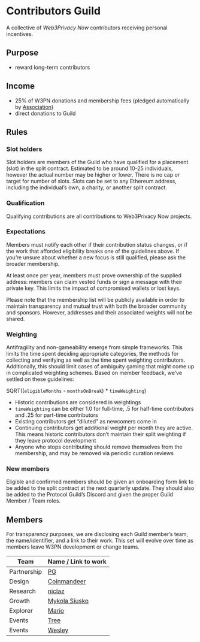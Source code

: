 # Contributors Guild

A collective of *Web3Privacy Now* contributors receiving personal incentives.

## Purpose

* reward long-term contributors

## Income

* 25% of W3PN donations and membership fees (pledged automatically by [Association](/association))
* direct donations to Guild

## Rules

### Slot holders

Slot holders are members of the Guild who have qualified for a placement (slot) in the split contract. Estimated to be around 10-25 individuals, however the actual number may be higher or lower. There is no cap or target for number of slots. Slots can be set to any Ethereum address, including the individual’s own, a charity, or another split contract.

### Qualification

Qualifying contributions are all contributions to Web3Privacy Now projects.

### Expectations

Members must notify each other if their contribution status changes, or if the work that afforded eligibility breaks one of the guidelines above. If you’re unsure about whether a new focus is still qualified, please ask the broader membership.

At least once per year, members must prove ownership of the supplied address: members can claim vested funds or sign a message with their private key. This limits the impact of compromised wallets or lost keys.

Please note that the membership list will be publicly available in order to maintain transparency and mutual trust with both the broader community and sponsors. However, addresses and their associated weights will not be shared.

### Weighting

Antifragility and non-gameability emerge from simple frameworks. This limits the time spent deciding appropriate categories, the methods for collecting and verifying as well as the time spent weighting contributors. Additionally, this should limit cases of ambiguity gaming that might come up in complicated weighting schemes. Based on member feedback, we’ve settled on these guidelines:

SQRT((`eligibleMonths` - `monthsOnBreak`) * `timeWeighting`)

- Historic contributions are considered in weightings
- `timeWeighting` can be either 1.0 for full-time, .5 for half-time contributors and .25 for part-time contributors
- Existing contributors get “diluted” as newcomers come in
- Continuing contributors get additional weight per month they are active. This means historic contributors don’t maintain their split weighting if they leave protocol development
- Anyone who stops contributing should remove themselves from the membership, and may be removed via periodic curation reviews

### New members

Eligible and confirmed members should be given an onboarding form link to be added to the split contract at the next quarterly update. They should also be added to the Protocol Guild’s Discord and given the proper Guild Member / Team roles.

## Members

For transparency purposes, we are disclosing each Guild member’s team, the name/identifier, and a link to their work. This set will evolve over time as members leave W3PN development or change teams.

| Team | Name / Link to work |
| --- | --- |
| Partnership | [PG](https://github.com/EclecticSamurai) |
| Design | [Coinmandeer](https://github.com/coinmandeer) |
| Research | [niclaz](https://github.com/niclaz) |
| Growth | [Mykola Siusko](https://github.com/Msiusko) |
| Explorer | [Mario](https://github.com/cryptomar1o) |
| Events | [Tree](https://github.com/burningtree) |
| Events | [Wesley](https://github.com/wslyvh) |
